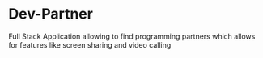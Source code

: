 # Dev-Partner
Full Stack Application allowing to find programming partners which allows for features like screen sharing and video calling

